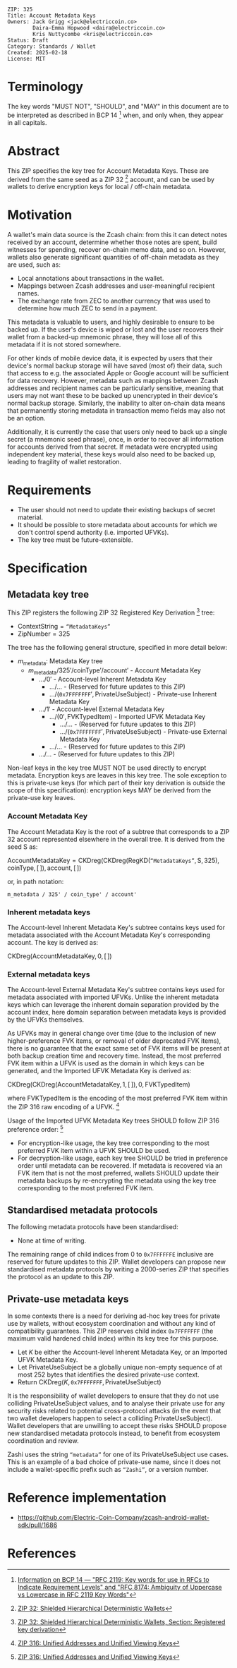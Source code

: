 
    ZIP: 325
    Title: Account Metadata Keys
    Owners: Jack Grigg <jack@electriccoin.co>
            Daira-Emma Hopwood <daira@electriccoin.co>
            Kris Nuttycombe <kris@electriccoin.co>
    Status: Draft
    Category: Standards / Wallet
    Created: 2025-02-18
    License: MIT


# Terminology

The key words "MUST NOT", "SHOULD", and "MAY" in this
document are to be interpreted as described in BCP 14 [^BCP14] when, and
only when, they appear in all capitals.


# Abstract

This ZIP specifies the key tree for Account Metadata Keys. These are derived
from the same seed as a ZIP 32 [^zip-0032] account, and can be used by wallets
to derive encryption keys for local / off-chain metadata.


# Motivation

A wallet's main data source is the Zcash chain: from this it can detect notes
received by an account, determine whether those notes are spent, build witnesses
for spending, recover on-chain memo data, and so on. However, wallets also
generate significant quantities of off-chain metadata as they are used, such as:

- Local annotations about transactions in the wallet.
- Mappings between Zcash addresses and user-meaningful recipient names.
- The exchange rate from ZEC to another currency that was used to determine how
  much ZEC to send in a payment.

This metadata is valuable to users, and highly desirable to ensure to be backed up.
If the user's device is wiped or lost and the user recovers their wallet from a
backed-up mnemonic phrase, they will lose all of this metadata if it is not
stored somewhere.

For other kinds of mobile device data, it is expected by users that their device's
normal backup storage will have saved (most of) their data, such that access to
e.g. the associated Apple or Google account will be sufficient for data recovery.
However, metadata such as mappings between Zcash addresses and recipient names can
be particularly sensitive, meaning that users may not want these to be backed up
unencrypted in their device's normal backup storage. Similarly, the inability to
alter on-chain data means that permanently storing metadata in transaction memo
fields may also not be an option.

Additionally, it is currently the case that users only need to back up a single
secret (a mnemonic seed phrase), once, in order to recover all information for
accounts derived from that secret. If metadata were encrypted using independent
key material, these keys would also need to be backed up, leading to fragility
of wallet restoration.


# Requirements

- The user should not need to update their existing backups of secret material.
- It should be possible to store metadata about accounts for which we don't
  control spend authority (i.e. imported UFVKs).
- The key tree must be future-extensible.


# Specification

## Metadata key tree

This ZIP registers the following ZIP 32 Registered Key Derivation [^zip-0032-rkd]
tree:

- $\mathsf{ContextString} = \texttt{“MetadataKeys”}$
- $\mathsf{ZipNumber} = 325$

The tree has the following general structure, specified in more detail below:

- $m_{\mathsf{metadata}}$: Metadata Key tree
   - $m_{\mathsf{metadata}} / 325' / \mathsf{coinType}' / \mathsf{account}'$ - Account Metadata Key
      - $\ldots / 0'$ - Account-level Inherent Metadata Key
         - $\ldots / \ldots$ - (Reserved for future updates to this ZIP)
         - $\ldots / (\mathtt{0x7FFFFFFF}', \mathsf{PrivateUseSubject})$ - Private-use Inherent Metadata Key
      - $\ldots / 1'$ - Account-level External Metadata Key
         - $\ldots / (0', \mathsf{FVKTypedItem})$ - Imported UFVK Metadata Key
            - $\ldots / \ldots$ - (Reserved for future updates to this ZIP)
            - $\ldots / (\mathtt{0x7FFFFFFF}', \mathsf{PrivateUseSubject})$ - Private-use External Metadata Key
         - $\ldots / \ldots$ - (Reserved for future updates to this ZIP)
      - $\ldots / \ldots$ - (Reserved for future updates to this ZIP)

Non-leaf keys in the key tree MUST NOT be used directly to encrypt metadata.
Encryption keys are leaves in this key tree. The sole exception to this is
private-use keys (for which part of their key derivation is outside the scope of
this specification): encryption keys MAY be derived from the private-use key
leaves.

### Account Metadata Key

The Account Metadata Key is the root of a subtree that corresponds to a ZIP 32
account represented elsewhere in the overall tree. It is derived from the seed
$\mathsf{S}$ as:

$\mathsf{AccountMetadataKey} = \mathsf{CKDreg}(\mathsf{CKDreg}(\mathsf{RegKD}(\texttt{“MetadataKeys”}, \mathsf{S}, 325), \mathsf{coinType}, [\,]), \mathsf{account}, [\,])$

or, in path notation:

```
m_metadata / 325' / coin_type' / account'
```

### Inherent metadata keys

The Account-level Inherent Metadata Key's subtree contains keys used for
metadata associated with the Account Metadata Key's corresponding account. The
key is derived as:

$\mathsf{CKDreg}(\mathsf{AccountMetadataKey}, 0, [\,])$

### External metadata keys

The Account-level External Metadata Key's subtree contains keys used for
metadata associated with imported UFVKs. Unlike the inherent metadata keys which
can leverage the inherent domain separation provided by the account index, here
domain separation between metadata keys is provided by the UFVKs themselves.

As UFVKs may in general change over time (due to the inclusion of new
higher-preference FVK items, or removal of older deprecated FVK items), there is
no guarantee that the exact same set of FVK items will be present at both backup
creation time and recovery time. Instead, the most preferred FVK item within a
UFVK is used as the domain in which keys can be generated, and the Imported
UFVK Metadata Key is derived as:

$\mathsf{CKDreg}(\mathsf{CKDreg}(\mathsf{AccountMetadataKey}, 1, [\,]), 0, \mathsf{FVKTypedItem})$

where $\mathsf{FVKTypedItem}$ is the encoding of the most preferred FVK
item within the ZIP 316 raw encoding of a UFVK. [^zip-0316]

Usage of the Imported UFVK Metadata Key trees SHOULD follow ZIP 316 preference
order: [^zip-0316]

- For encryption-like usage, the key tree corresponding to the most preferred
  FVK item within a UFVK SHOULD be used.
- For decryption-like usage, each key tree SHOULD be tried in preference order
  until metadata can be recovered. If metadata is recovered via an FVK item that
  is not the most preferred, wallets SHOULD update their metadata backups by
  re-encrypting the metadata using the key tree corresponding to the most
  preferred FVK item.

## Standardised metadata protocols

The following metadata protocols have been standardised:

- None at time of writing.

The remaining range of child indices from 0 to $\texttt{0x7FFFFFFE}$ inclusive
are reserved for future updates to this ZIP. Wallet developers can propose new
standardised metadata protocols by writing a 2000-series ZIP that specifies the
protocol as an update to this ZIP.

## Private-use metadata keys

In some contexts there is a need for deriving ad-hoc key trees for private use
by wallets, without ecosystem coordination and without any kind of compatibility
guarantees. This ZIP reserves child index $\mathtt{0x7FFFFFFF}$ (the maximum
valid hardened child index) within its key tree for this purpose.

- Let $K$ be either the Account-level Inherent Metadata Key, or an Imported UFVK
  Metadata Key.
- Let $\mathsf{PrivateUseSubject}$ be a globally unique non-empty sequence of at
  most 252 bytes that identifies the desired private-use context.
- Return $\mathsf{CKDreg}(K, \mathtt{0x7FFFFFFF}, \mathsf{PrivateUseSubject})$

<div class=warning></div>

It is the responsibility of wallet developers to ensure that they do not use
colliding $\mathsf{PrivateUseSubject}$ values, and to analyse their private use for
any security risks related to potential cross-protocol attacks (in the event that
two wallet developers happen to select a colliding $\mathsf{PrivateUseSubject}$).
Wallet developers that are unwilling to accept these risks SHOULD propose new
standardised metadata protocols instead, to benefit from ecosystem coordination
and review.

<div class="note"></div>

Zashi uses the string $\texttt{“metadata”}$ for one of its $\mathsf{PrivateUseSubject}$ use cases.
This is an example of a bad choice of private-use name, since it does not include
a wallet-specific prefix such as $\texttt{“Zashi”}$, or a version number.

# Reference implementation

- https://github.com/Electric-Coin-Company/zcash-android-wallet-sdk/pull/1686


# References

[^BCP14]: [Information on BCP 14 — "RFC 2119: Key words for use in RFCs to Indicate Requirement Levels" and "RFC 8174: Ambiguity of Uppercase vs Lowercase in RFC 2119 Key Words"](https://www.rfc-editor.org/info/bcp14)

[^zip-0032]: [ZIP 32: Shielded Hierarchical Deterministic Wallets](zip-0032.rst)

[^zip-0032-rkd]: [ZIP 32: Shielded Hierarchical Deterministic Wallets, Section: Registered key derivation](zip-0032.rst#specification-registered-key-derivation)

[^zip-0316]: [ZIP 316: Unified Addresses and Unified Viewing Keys](zip-0316.rst)
